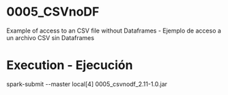 # 0005_CSVnoDF

Example of access to an CSV file without Dataframes - Ejemplo de acceso a un archivo CSV sin Dataframes

# Execution - Ejecución

spark-submit --master local[4] 0005_csvnodf_2.11-1.0.jar